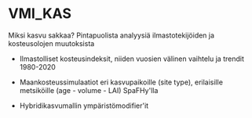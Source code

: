 # VMI_KAS
Miksi kasvu sakkaa? Pintapuolista analyysiä ilmastotekijöiden ja kosteusolojen muutoksista

* Ilmastolliset kosteusindeksit, niiden vuosien välinen vaihtelu ja trendit 1980-2020

* Maankosteussimulaatiot eri kasvupaikoille (site type), erilaisille metsiköille (age - volume - LAI) SpaFHy'lla

* Hybridikasvumallin ympäristömodifier'it



